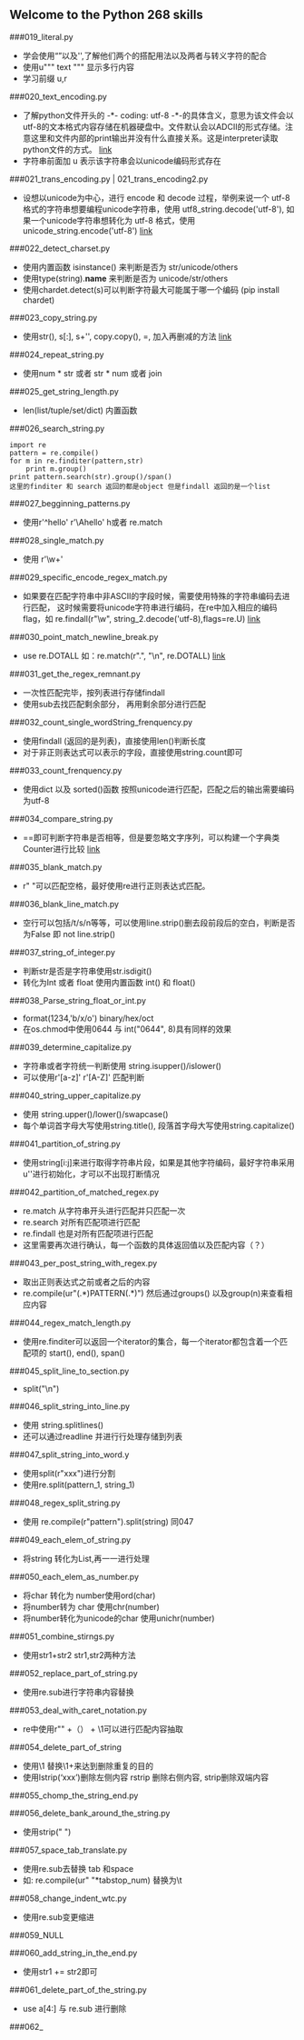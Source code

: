 ## Welcome to the Python 268 skills
###019_literal.py
* 学会使用“”以及'',了解他们两个的搭配用法以及两者与转义字符的配合
* 使用u""" text """ 显示多行内容
* 学习前缀 u,r


###020_text_encoding.py
* 了解python文件开头的 -\*- coding: utf-8 -\*-的具体含义，意思为该文件会以utf-8的文本格式内容存储在机器硬盘中。文件默认会以ADCII的形式存储。注意这里和文件内部的print输出并没有什么直接关系。这是interpreter读取python文件的方式。 [link](http://stackoverflow.com/questions/3170211/why-declare-unicode-by-string-in-python)
* 字符串前面加 u 表示该字符串会以unicode编码形式存在


###021_trans_encoding.py | 021_trans_encoding2.py
* 设想以unicode为中心，进行 encode 和 decode 过程，举例来说一个 utf-8 格式的字符串想要编程unicode字符串，使用 utf8_string.decode('utf-8'), 如果一个unicode字符串想转化为 utf-8 格式，使用unicode_string.encode('utf-8')   [link](http://pythoncentral.io/python-unicode-encode-decode-strings-python-2x/)


###022_detect_charset.py
* 使用内置函数 isinstance() 来判断是否为  str/unicode/others
* 使用type(string).__name__ 来判断是否为 unicode/str/others
* 使用chardet.detect(s)可以判断字符最大可能属于哪一个编码 (pip install chardet)


###023_copy_string.py
* 使用str(), s[:], s+'', copy.copy(), =, 加入再删减的方法 [link](http://stackoverflow.com/questions/24804453/how-can-i-copy-a-python-string)

###024_repeat_string.py
* 使用num * str 或者 str * num 或者 join

###025_get_string_length.py
* len(list/tuple/set/dict) 内置函数

###026_search_string.py
```
import re
pattern = re.compile()
for m in re.finditer(pattern,str)
	print m.group()
print pattern.search(str).group()/span()
这里的finditer 和 search 返回的都是object 但是findall 返回的是一个list
```

###027_begginning_patterns.py
* 使用r'^hello' r'\Ahello' h或者 re.match

###028_single_match.py
* 使用 r'\w+'


###029_specific_encode_regex_match.py
* 如果要在匹配字符串中非ASCII的字段时候，需要使用特殊的字符串编码去进行匹配， 这时候需要将unicode字符串进行编码，在re中加入相应的编码flag，如 re.findall(r"\w", string_2.decode('utf-8),flags=re.U) [link](http://stackoverflow.com/questions/10165102/how-do-i-get-a-regular-%20expression-to-recognize-non-ascii-characters-as-letters)


###030_point_match_newline_break.py
* use re.DOTALL 如：re.match(r".", "\n", re.DOTALL) [link]("http://stackoverflow.com/questions/8150745/regular-expression-how-to-match-a-string-containing-n-newline")

###031_get_the_regex_remnant.py
* 一次性匹配完毕，按列表进行存储findall
* 使用sub去找匹配剩余部分， 再用剩余部分进行匹配

###032_count_single_wordString_frenquency.py
* 使用findall (返回的是列表)，直接使用len()判断长度
* 对于非正则表达式可以表示的字段，直接使用string.count即可

###033_count_frenquency.py
* 使用dict 以及 sorted()函数 按照unicode进行匹配，匹配之后的输出需要编码为utf-8

###034_compare_string.py
* ==即可判断字符串是否相等，但是要忽略文字序列，可以构建一个字典类Counter进行比较 [link](http://www.pythoner.com/205.html)


###035_blank_match.py
* r" "可以匹配空格，最好使用re进行正则表达式匹配。

###036_blank_line_match.py
* 空行可以包括/t/s/n等等，可以使用line.strip()删去段前段后的空白，判断是否为False 即 not line.strip()

###037_string_of_integer.py
* 判断str是否是字符串使用str.isdigit()
* 转化为Int 或者 float 使用内置函数 int() 和 float()

###038_Parse_string_float_or_int.py
* format(1234,'b/x/o') binary/hex/oct
* 在os.chmod中使用0644 与 int("0644", 8)具有同样的效果

###039_determine_capitalize.py
* 字符串或者字符统一判断使用 string.isupper()/islower()
* 可以使用r'[a-z]' r'[A-Z]' 匹配判断

###040_string_upper_capitalize.py
* 使用 string.upper()/lower()/swapcase()
* 每个单词首字母大写使用string.title(), 段落首字母大写使用string.capitalize()


###041_partition_of_string.py
* 使用string[i:j]来进行取得字符串片段，如果是其他字符编码，最好字符串采用u''进行初始化，才可以不出现打断情况


###042_partition_of_matched_regex.py
* re.match 从字符串开头进行匹配并只匹配一次
* re.search 对所有匹配项进行匹配
* re.findall 也是对所有匹配项进行匹配
* 这里需要再次进行确认，每一个函数的具体返回值以及匹配内容（？）

###043_per_post_string_with_regex.py
* 取出正则表达式之前或者之后的内容
*  re.compile(ur"(.\*)PATTERN(.\*)") 然后通过groups() 以及group(n)来查看相应内容


###044_regex_match_length.py
* 使用re.finditer可以返回一个iterator的集合，每一个iterator都包含着一个匹配项的 start(), end(), span()


###045_split_line_to_section.py
* split("\n")

###046_split_string_into_line.py
* 使用 string.splitlines()
* 还可以通过readline 并进行行处理存储到列表

###047_split_string_into_word.y
* 使用split(r"xxx")进行分割
* 使用re.split(pattern_1, string_1)


###048_regex_split_string.py
* 使用 re.compile(r"pattern").split(string) 同047

###049_each_elem_of_string.py
* 将string 转化为List,再一一进行处理


###050_each_elem_as_number.py
* 将char 转化为 number使用ord(char)
* 将number转为 char 使用chr(number)
* 将number转化为unicode的char 使用unichr(number)


###051_combine_stirngs.py
* 使用str1+str2 str1,str2两种方法

###052_replace_part_of_string.py
* 使用re.sub进行字符串内容替换


###053_deal_with_caret_notation.py
* re中使用r"" +（） + \\1可以进行匹配内容抽取


###054_delete_part_of_string
* 使用\1 替换\1+来达到删除重复的目的
* 使用lstrip(‘xxx’)删除左侧内容 rstrip 删除右侧内容, strip删除双端内容


###055_chomp_the_string_end.py


###056_delete_bank_around_the_string.py
* 使用strip(" ")


###057_space_tab_translate.py
* 使用re.sub去替换 tab 和space 
* 如: re.compile(ur" "*tabstop_num) 替换为\t

###058_change_indent_wtc.py
* 使用re.sub变更缩进


###059_NULL

###060_add_string_in_the_end.py
* 使用str1 += str2即可

###061_delete_part_of_the_string.py
* use a[4:] 与 re.sub 进行删除

###062_























